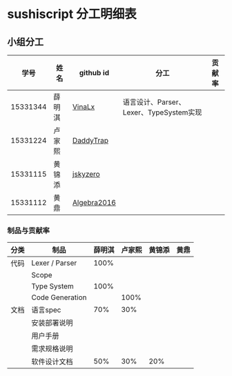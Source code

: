 # sushiscript 分工明细表

## 小组分工

| 学号     | 姓名   | github id                                     | 分工                                    | 贡献率 |
| -------- | ------ | --------------------------------------------- | --------------------------------------- | ------ |
| 15331344 | 薛明淇 | [VinaLx](https://github.com/VinaLx)           | 语言设计、Parser、Lexer、TypeSystem实现 |        |
| 15331224 | 卢家熙 | [DaddyTrap](https://github.com/DaddyTrap)     |                                         |        |
| 15331115 | 黄锦添 | [jskyzero](https://github.com/jskyzero)       |                                         |        |
| 15331112 | 黄鼎   | [Algebra2016](https://github.com/Algebra2016) |                                         |        |

### 制品与贡献率

| 分类 | 制品            | 薛明淇 | 卢家熙 | 黄锦添 | 黄鼎 |
| ---- | --------------- | ------ | ------ | ------ | ---- |
| 代码 | Lexer / Parser  | 100%   |        |        |      |
|      | Scope           |        |        |        |      |
|      | Type System     | 100%   |        |        |      |
|      | Code Generation |        | 100%   |        |      |
| 文档 | 语言spec        | 70%    | 30%    |        |      |
|      | 安装部署说明    |        |        |        |      |
|      | 用户手册        |        |        |        |      |
|      | 需求规格说明    |        |        |        |      |
|      | 软件设计文档    | 50%    | 30%    | 20%    |      |

